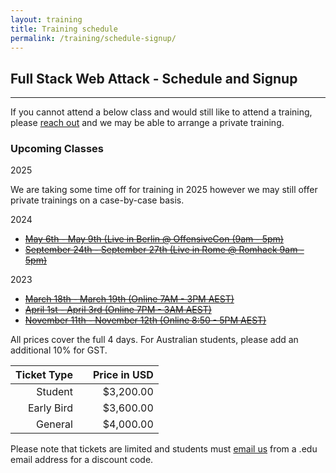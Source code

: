 ```yaml
---
layout: training
title: Training schedule
permalink: /training/schedule-signup/
---
```


## Full Stack Web Attack - Schedule and Signup

---

If you cannot attend a below class and would still like to attend a training, please [reach out](/contact/) and we may be able to arrange a private training.

### Upcoming Classes

2025

We are taking some time off for training in 2025 however we may still offer private trainings on a case-by-case basis.

2024

- ~~[May 6th - May 9th (Live in Berlin @ OffensiveCon (9am - 5pm)](https://www.offensivecon.org/trainings/2024/full-stack-web-attack-java-edition.html)~~
- ~~[September 24th - September 27th (Live in Rome @ Romhack 9am - 5pm)](https://romhack.io/training/2024/full-stack-web-attack/)~~

2023

- ~~[March 18th - March 19th (Online 7AM - 3PM AEST)](https://events.eventzilla.net/e/full-stack-web-attack-java-2138599975)~~
- ~~[April 1st - April 3rd (Online 7PM - 3AM AEST)](https://events.eventzilla.net/e/full-stack-web-attack-java-2138599658)~~
- ~~[November 11th - November 12th (Online 8:50 - 5PM AEST)](https://events.eventzilla.net/e/full-stack-web-attack-java-2138619243)~~

All prices cover the full 4 days. For Australian students, please add an additional 10% for GST. 

| Ticket Type |   | Price in USD |
|------------:|:-:|-------------:|
|     Student |   |    $3,200.00 |
|  Early Bird |   |    $3,600.00 |
|     General |   |    $4,000.00 |

Please note that tickets are limited and students must [email us](mailto:training@srcincite.io) from a .edu email address for a discount code.
